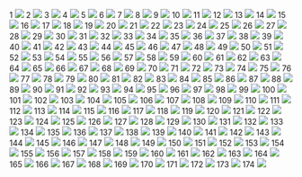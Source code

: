 1
![](logos/1.png)
2
![](logos/2.png)
3
![](logos/3.png)
4
![](logos/4.png)
5
![](logos/5.png)
6
![](logos/6.png)
7
![](logos/7.png)
8
![](logos/8.png)
9
![](logos/9.png)
10
![](logos/10.png)
11
![](logos/11.png)
12
![](logos/12.png)
13
![](logos/13.png)
14
![](logos/14.png)
15
![](logos/15.png)
16
![](logos/16.png)
17
![](logos/17.png)
18
![](logos/18.png)
19
![](logos/19.png)
20
![](logos/20.png)
21
![](logos/21.png)
22
![](logos/22.png)
23
![](logos/23.png)
24
![](logos/24.png)
25
![](logos/25.png)
26
![](logos/26.png)
27
![](logos/27.png)
28
![](logos/28.png)
29
![](logos/29.png)
30
![](logos/30.png)
31
![](logos/31.png)
32
![](logos/32.png)
33
![](logos/33.png)
34
![](logos/34.png)
35
![](logos/35.png)
36
![](logos/36.png)
37
![](logos/37.png)
38
![](logos/38.png)
39
![](logos/39.png)
40
![](logos/40.png)
41
![](logos/41.png)
42
![](logos/42.png)
43
![](logos/43.png)
44
![](logos/44.png)
45
![](logos/45.png)
46
![](logos/46.png)
47
![](logos/47.png)
48
![](logos/48.png)
49
![](logos/49.png)
50
![](logos/50.png)
51
![](logos/51.png)
52
![](logos/52.png)
53
![](logos/53.png)
54
![](logos/54.png)
55
![](logos/55.png)
56
![](logos/56.png)
57
![](logos/57.png)
58
![](logos/58.png)
59
![](logos/59.png)
60
![](logos/60.png)
61
![](logos/61.png)
62
![](logos/62.png)
63
![](logos/63.png)
64
![](logos/64.png)
65
![](logos/65.png)
66
![](logos/66.png)
67
![](logos/67.png)
68
![](logos/68.png)
69
![](logos/69.png)
70
![](logos/70.png)
71
![](logos/71.png)
72
![](logos/72.png)
73
![](logos/73.png)
74
![](logos/74.png)
75
![](logos/75.png)
76
![](logos/76.png)
77
![](logos/77.png)
78
![](logos/78.png)
79
![](logos/79.png)
80
![](logos/80.png)
81
![](logos/81.png)
82
![](logos/82.png)
83
![](logos/83.png)
84
![](logos/84.png)
85
![](logos/85.png)
86
![](logos/86.png)
87
![](logos/87.png)
88
![](logos/88.png)
89
![](logos/89.png)
90
![](logos/90.png)
91
![](logos/91.png)
92
![](logos/92.png)
93
![](logos/93.png)
94
![](logos/94.png)
95
![](logos/95.png)
96
![](logos/96.png)
97
![](logos/97.png)
98
![](logos/98.png)
99
![](logos/99.png)
100
![](logos/100.png)
101
![](logos/101.png)
102
![](logos/102.png)
103
![](logos/103.png)
104
![](logos/104.png)
105
![](logos/105.png)
106
![](logos/106.png)
107
![](logos/107.png)
108
![](logos/108.png)
109
![](logos/109.png)
110
![](logos/110.png)
111
![](logos/111.png)
112
![](logos/112.png)
113
![](logos/113.png)
114
![](logos/114.png)
115
![](logos/115.png)
116
![](logos/116.png)
117
![](logos/117.png)
118
![](logos/118.png)
119
![](logos/119.png)
120
![](logos/120.png)
121
![](logos/121.png)
122
![](logos/122.png)
123
![](logos/123.png)
124
![](logos/124.png)
125
![](logos/125.png)
126
![](logos/126.png)
127
![](logos/127.png)
128
![](logos/128.png)
129
![](logos/129.png)
130
![](logos/130.png)
131
![](logos/131.png)
132
![](logos/132.png)
133
![](logos/133.png)
134
![](logos/134.png)
135
![](logos/135.png)
136
![](logos/136.png)
137
![](logos/137.png)
138
![](logos/138.png)
139
![](logos/139.png)
140
![](logos/140.png)
141
![](logos/141.png)
142
![](logos/142.png)
143
![](logos/143.png)
144
![](logos/144.png)
145
![](logos/145.png)
146
![](logos/146.png)
147
![](logos/147.png)
148
![](logos/148.png)
149
![](logos/149.png)
150
![](logos/150.png)
151
![](logos/151.png)
152
![](logos/152.png)
153
![](logos/153.png)
154
![](logos/154.png)
155
![](logos/155.png)
156
![](logos/156.png)
157
![](logos/157.png)
158
![](logos/158.png)
159
![](logos/159.png)
160
![](logos/160.png)
161
![](logos/161.png)
162
![](logos/162.png)
163
![](logos/163.png)
164
![](logos/164.png)
165
![](logos/165.png)
166
![](logos/166.png)
167
![](logos/167.png)
168
![](logos/168.png)
169
![](logos/169.png)
170
![](logos/170.png)
171
![](logos/171.png)
172
![](logos/172.png)
173
![](logos/173.png)
174
![](logos/174.png)
